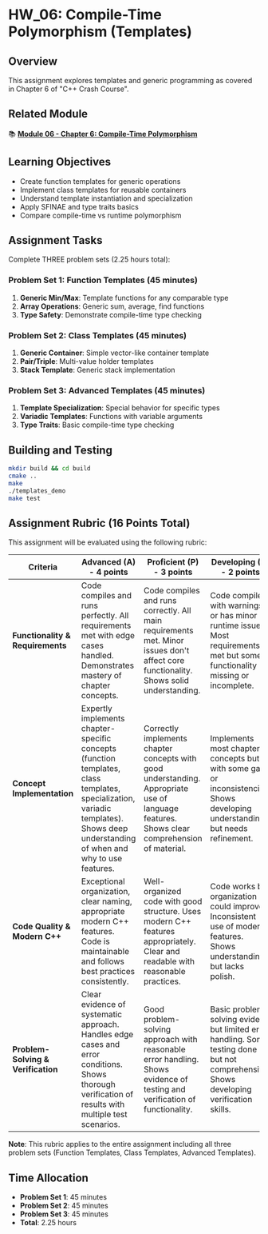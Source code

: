 # HW_06: Compile-Time Polymorphism (Templates)

## Overview
This assignment explores templates and generic programming as covered in Chapter 6 of "C++ Crash Course".

## Related Module
📚 **[Module 06 - Chapter 6: Compile-Time Polymorphism](../)**

## Learning Objectives
- Create function templates for generic operations
- Implement class templates for reusable containers
- Understand template instantiation and specialization
- Apply SFINAE and type traits basics
- Compare compile-time vs runtime polymorphism

## Assignment Tasks
Complete THREE problem sets (2.25 hours total):

### Problem Set 1: Function Templates (45 minutes)
1. **Generic Min/Max**: Template functions for any comparable type
2. **Array Operations**: Generic sum, average, find functions
3. **Type Safety**: Demonstrate compile-time type checking

### Problem Set 2: Class Templates (45 minutes)
1. **Generic Container**: Simple vector-like container template
2. **Pair/Triple**: Multi-value holder templates
3. **Stack Template**: Generic stack implementation

### Problem Set 3: Advanced Templates (45 minutes)
1. **Template Specialization**: Special behavior for specific types
2. **Variadic Templates**: Functions with variable arguments
3. **Type Traits**: Basic compile-time type checking

## Building and Testing
```bash
mkdir build && cd build
cmake ..
make
./templates_demo
make test
```

## Assignment Rubric (16 Points Total)

This assignment will be evaluated using the following rubric:

| Criteria | Advanced (A) - 4 points | Proficient (P) - 3 points | Developing (D) - 2 points | Incomplete (I) - 1 point |
|----------|-------------------------|---------------------------|--------------------------|-------------------------|
| **Functionality & Requirements** | Code compiles and runs perfectly. All requirements met with edge cases handled. Demonstrates mastery of chapter concepts. | Code compiles and runs correctly. All main requirements met. Minor issues don't affect core functionality. Shows solid understanding. | Code compiles with warnings or has minor runtime issues. Most requirements met but some functionality missing or incomplete. | Code doesn't compile or has major functionality problems. Key requirements not met. Limited understanding evident. |
| **Concept Implementation** | Expertly implements chapter-specific concepts (function templates, class templates, specialization, variadic templates). Shows deep understanding of when and why to use features. | Correctly implements chapter concepts with good understanding. Appropriate use of language features. Shows clear comprehension of material. | Implements most chapter concepts but with some gaps or inconsistencies. Shows developing understanding but needs refinement. | Limited or incorrect implementation of chapter concepts. Doesn't demonstrate understanding of core material. |
| **Code Quality & Modern C++** | Exceptional organization, clear naming, appropriate modern C++ features. Code is maintainable and follows best practices consistently. | Well-organized code with good structure. Uses modern C++ features appropriately. Clear and readable with reasonable practices. | Code works but organization could improve. Inconsistent use of modern features. Shows understanding but lacks polish. | Poor organization, minimal use of modern C++ features. Difficult to read and understand. Basic functionality only. |
| **Problem-Solving & Verification** | Clear evidence of systematic approach. Handles edge cases and error conditions. Shows thorough verification of results with multiple test scenarios. | Good problem-solving approach with reasonable error handling. Shows evidence of testing and verification of functionality. | Basic problem-solving evident but limited error handling. Some testing done but not comprehensive. Shows developing verification skills. | Little evidence of systematic approach. Minimal error handling or testing. No clear verification strategy demonstrated. |

**Note**: This rubric applies to the entire assignment including all three problem sets (Function Templates, Class Templates, Advanced Templates).

## Time Allocation
- **Problem Set 1**: 45 minutes
- **Problem Set 2**: 45 minutes
- **Problem Set 3**: 45 minutes
- **Total**: 2.25 hours

